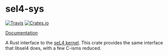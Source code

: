 # sel4-sys

[![Travis](https://img.shields.io/travis/robigalia/sel4-sys.svg?style=flat-square)](https://travis-ci.org/robigalia/sel4-sys)
[![Crates.io](https://img.shields.io/crates/v/sel4-sys.svg?style=flat-square)](https://crates.io/crates/sel4-sys)

[Documentation](https://doc.robigalia.org/sel4_sys)

A Rust interface to the [seL4 kernel](https://sel4.systems). This crate
provides the same interface that libsel4 does, with a few C-isms reduced.
